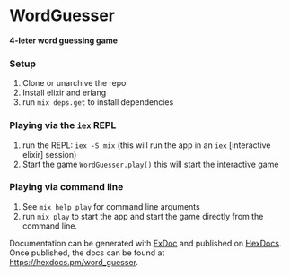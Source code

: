 # WordGuesser

**4-leter word guessing game**

### Setup

1) Clone or unarchive the repo
1) Install elixir and erlang
1) run `mix deps.get` to install dependencies

### Playing via the `iex` REPL
1) run the REPL: `iex -S mix` (this will run the app in an `iex` [interactive elixir] session)
1) Start the game `WordGuesser.play()` this will start the interactive game

### Playing via command line
1) See `mix help play` for command line arguments
1) run `mix play` to start the app and start the game directly from the command line.

Documentation can be generated with [ExDoc](https://github.com/elixir-lang/ex_doc)
and published on [HexDocs](https://hexdocs.pm). Once published, the docs can
be found at <https://hexdocs.pm/word_guesser>.

